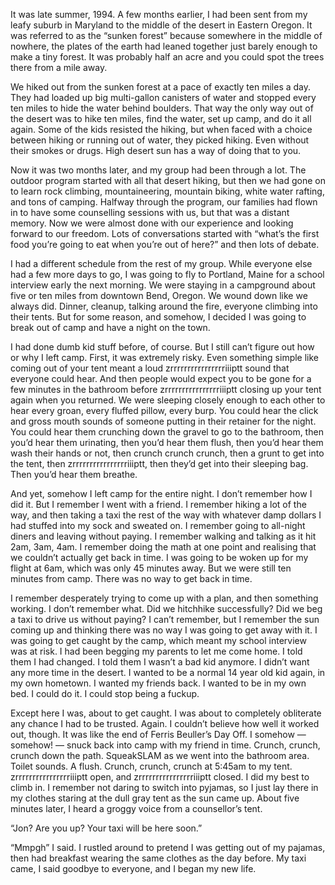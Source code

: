 
It was late summer, 1994. A few months earlier, I had been sent from my leafy suburb in Maryland to the middle of the desert in Eastern Oregon. It was referred to as the “sunken forest” because somewhere in the middle of nowhere, the plates of the earth had leaned together just barely enough to make a tiny forest. It was probably half an acre and you could spot the trees there from a mile away.

We hiked out from the sunken forest at a pace of exactly ten miles a day. They had loaded up big multi-gallon canisters of water and stopped every ten miles to hide the water behind boulders. That way the only way out of the desert was to hike ten miles, find the water, set up camp, and do it all again. Some of the kids resisted the hiking, but when faced with a choice between hiking or running out of water, they picked hiking. Even without their smokes or drugs. High desert sun has a way of doing that to you.

Now it was two months later, and my group had been through a lot. The outdoor program started with all that desert hiking, but then we had gone on to learn rock climbing, mountaineering, mountain biking, white water rafting, and tons of camping. Halfway through the program, our families had flown in to have some counselling sessions with us, but that was a distant memory. Now we were almost done with our experience and looking forward to our freedom. Lots of conversations started with “what’s the first food you’re going to eat when you’re out of here?” and then lots of debate.

I had a different schedule from the rest of my group. While everyone else had a few more days to go, I was going to fly to Portland, Maine for a school interview early the next morning. We were staying in a campground about five or ten miles from downtown Bend, Oregon. We wound down like we always did. Dinner, cleanup, talking around the fire, everyone climbing into their tents. But for some reason, and somehow, I decided I was going to break out of camp and have a night on the town.

I had done dumb kid stuff before, of course. But I still can’t figure out how or why I left camp. First, it was extremely risky. Even something simple like coming out of your tent meant a loud zrrrrrrrrrrrrrrrriiiptt sound that everyone could hear. And then people would expect you to be gone for a few minutes in the bathroom before zrrrrrrrrrrrrrrrriiiptt closing up your tent again when you returned. We were sleeping closely enough to each other to hear every groan, every fluffed pillow, every burp. You could hear the click and gross mouth sounds of someone putting in their retainer for the night. You could hear them crunching down the gravel to go to the bathroom, then you’d hear them urinating, then you’d hear them flush, then you’d hear them wash their hands or not, then crunch crunch crunch, then a grunt to get into the tent, then zrrrrrrrrrrrrrrrriiiptt, then they’d get into their sleeping bag. Then you’d hear them breathe.

And yet, somehow I left camp for the entire night. I don’t remember how I did it. But I remember I went with a friend. I remember hiking a lot of the way, and then taking a taxi the rest of the way with whatever damp dollars I had stuffed into my sock and sweated on. I remember going to all-night diners and leaving without paying. I remember walking and talking as it hit 2am, 3am, 4am. I remember doing the math at one point and realising that we couldn’t actually get back in time. I was going to be woken up for my flight at 6am, which was only 45 minutes away. But we were still ten minutes from camp. There was no way to get back in time.

I remember desperately trying to come up with a plan, and then something working. I don’t remember what. Did we hitchhike successfully? Did we beg a taxi to drive us without paying? I can’t remember, but I remember the sun coming up and thinking there was no way I was going to get away with it. I was going to get caught by the camp, which meant my school interview was at risk. I had been begging my parents to let me come home. I told them I had changed. I told them I wasn’t a bad kid anymore. I didn’t want any more time in the desert. I wanted to be a normal 14 year old kid again, in my own hometown. I wanted my friends back. I wanted to be in my own bed. I could do it. I could stop being a fuckup.

Except here I was, about to get caught. I was about to completely obliterate any chance I had to be trusted. Again. I couldn’t believe how well it worked out, though. It was like the end of Ferris Beuller’s Day Off. I somehow — somehow! — snuck back into camp with my friend in time. Crunch, crunch, crunch down the path. SqueakSLAM as we went into the bathroom area. Toilet sounds. A flush. Crunch, crunch, crunch at 5:45am to my tent. zrrrrrrrrrrrrrrrriiiptt open, and zrrrrrrrrrrrrrrrriiiptt closed. I did my best to climb in. I remember not daring to switch into pyjamas, so I just lay there in my clothes staring at the dull gray tent as the sun came up. About five minutes later, I heard a groggy voice from a counsellor’s tent.

“Jon? Are you up? Your taxi will be here soon.”

“Mmpgh” I said. I rustled around to pretend I was getting out of my pajamas, then had breakfast wearing the same clothes as the day before. My taxi came, I said goodbye to everyone, and I began my new life.



